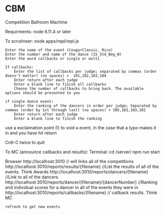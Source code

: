 CBM
===
Competition Ballroom Machine

Requirments: node 6.11.4 or later

To scrutineer: 
node apps/repl/repl.js

	Enter the name of the event (CougarClassic, Rice)
	Enter the number and name of the dance (15_Std_Beg_W)
	Enter the word callbacks or single or multi
	
	If callbacks: 
		Enter the list of callbacks per judge; separated by commas (order doesn't matter) (no spaces) >  101,102,103,104
		Enter return after each judge
		Enter a blank line to finish all callbacks
		Choose the number of callbacks to bring back. The available options should be presented to you

	if single dance event: 
		Enter the ranking of the dancers in order per judge; Separated by commas (order by 1st through last) (no spaces) > 105,101,103,102
		Enter return after each judge
		Enter a blank line to finish the ranking


use a exclaimation point (!) to void a event, in the case that a typo makes it in and you have hit return

Cntl-C twice to quit

To MC (announce callbacks and results): 
Terminal: 
	cd /server/
	npm run start

Browser
    http://localhost:3010 // will links all of the competitions
	http://localhost:3010/reports/results/{filename}  //List the results of all of the events. Think Awards
	http://localhost:3010/reports/dancers/{filename} //Link to all of the dancers
	http://localhost:3010/reports/dancer/{filename}/{dancerNumber} //Ranking and individual scores for a dancer in all of the events they were in
	http://localhost:3010/reports/callbacks/{filename} // callback results. Think MC 

	refresh to get new events